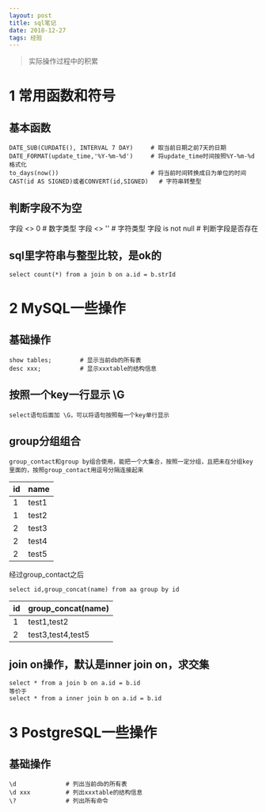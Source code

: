 ```yaml
---
layout: post
title: sql笔记
date: 2018-12-27 
tags: 经验  
---
```

  
> 实际操作过程中的积累

# 1 常用函数和符号
## 基本函数
```
DATE_SUB(CURDATE(), INTERVAL 7 DAY)     # 取当前日期之前7天的日期
DATE_FORMAT(update_time,'%Y-%m-%d')     # 将update_time时间按照%Y-%m-%d格式化
to_days(now())                          # 将当前时间转换成日为单位的时间
CAST(id AS SIGNED)或者CONVERT(id,SIGNED)   # 字符串转整型

```
## 判断字段不为空
字段 <> 0                               # 数字类型
字段 <> ''                              # 字符类型
字段 is not null                        # 判断字段是否存在
## sql里字符串与整型比较，是ok的
```
select count(*) from a join b on a.id = b.strId
```

# 2 MySQL一些操作
## 基础操作
```
show tables;        # 显示当前db的所有表
desc xxx;           # 显示xxxtable的结构信息
```
## 按照一个key一行显示  \G
```
select语句后面加 \G，可以将语句按照每一个key单行显示
```
## group分组组合
```
group_contact和group by组合使用，能把一个大集合，按照一定分组，且把未在分组key里面的，按照group_contact用逗号分隔连接起来
```  
|id|name|
|---|---|
|1|test1|
|1|test2|
|2|test3|
|2|test4|
|2|test5|
经过group_contact之后
```
select id,group_concat(name) from aa group by id
```
|id|group_concat(name)|
|---|---|
|1|test1,test2|
|2|test3,test4,test5|
## join on操作，默认是inner join on，求交集
```
select * from a join b on a.id = b.id
等价于
select * from a inner join b on a.id = b.id
```
# 3 PostgreSQL一些操作
## 基础操作
```
\d              # 列出当前db的所有表
\d xxx          # 列出xxxtable的结构信息
\?              # 列出所有命令
```
